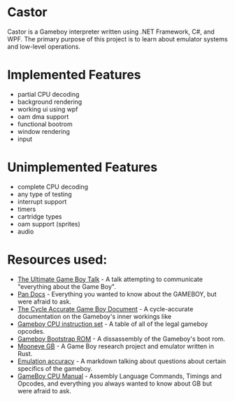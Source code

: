 # Castor

Castor is a Gameboy interpreter written using .NET Framework, C#, and WPF. The primary purpose of this project is to learn about emulator systems and low-level operations.

# Implemented Features
* partial CPU decoding
* background rendering
* working ui using wpf
* oam dma support
* functional bootrom
* window rendering
* input

# Unimplemented Features
* complete CPU decoding
* any type of testing
* interrupt support
* timers
* cartridge types
* oam support (sprites)
* audio

# Resources used:
* [The Ultimate Game Boy Talk](https://www.youtube.com/watch?v=HyzD8pNlpwI&t=2247s) - A talk attempting to communicate "everything about the Game Boy".
* [Pan Docs](http://bgb.bircd.org/pandocs.htm) - Everything you wanted to know about the GAMEBOY, but were afraid to ask.
* [The Cycle Accurate Game Boy Document](https://github.com/AntonioND/giibiiadvance/blob/master/docs/TCAGBD.pdf) - A cycle-accurate documentation on the Gameboy's inner workings like
* [Gameboy CPU instruction set](http://pastraiser.com/cpu/gameboy/gameboy_opcodes.html) - A table of all of the legal gameboy opcodes.
* [Gameboy Bootstrap ROM](http://gbdev.gg8.se/wiki/articles/Gameboy_Bootstrap_ROM) - A dissassembly of the Gameboy's boot rom.
* [Mooneye GB](https://github.com/Gekkio/mooneye-gb) - A Game Boy research project and emulator written in Rust.
* [Emulation accuracy](https://github.com/Gekkio/mooneye-gb/blob/master/docs/accuracy.markdown) - A markdown talking about questions about certain specifics of the gameboy.
* [GameBoy CPU Manual](http://marc.rawer.de/Gameboy/Docs/GBCPUman.pdf) - Assembly Language Commands, Timings and Opcodes, and everything you always wanted to know about GB but were afraid to ask.

